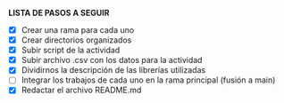 **LISTA DE PASOS A SEGUIR**
- [X] Crear una rama para cada uno
- [X] Crear directorios organizados
- [X] Subir script de la actividad
- [X] Subir archivo .csv con los datos para la actividad
- [X] Dividirnos la descripción de las librerías utilizadas
- [ ] Integrar los trabajos de cada uno en la rama principal (fusión a main)
- [X] Redactar el archivo README.md
